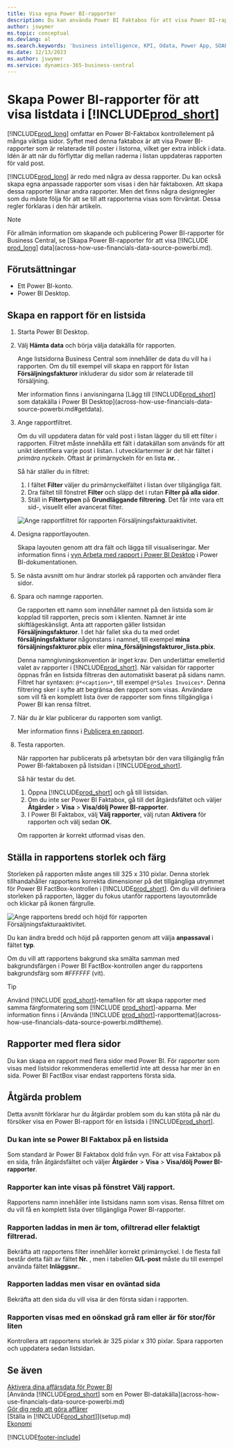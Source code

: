 ```yaml
---
title: Visa egna Power BI-rapporter
description: Du kan använda Power BI Faktabox för att visa Power BI-rapporter och få extra inblick i postdata i nyckellistor.
author: jswymer
ms.topic: conceptual
ms.devlang: al
ms.search.keywords: 'business intelligence, KPI, Odata, Power App, SOAP, analysis'
ms.date: 12/13/2023
ms.author: jswymer
ms.service: dynamics-365-business-central
---
```

# <a name="creating-power-bi-reports-for-displaying-list-data-in-"></a>Skapa Power BI-rapporter för att visa listdata i [!INCLUDE[prod_short](includes/prod_short.md)]

[!INCLUDE[prod_long](includes/prod_long.md)] omfattar en Power BI-Faktabox kontrollelement på många viktiga sidor. Syftet med denna faktabox är att visa Power BI-rapporter som är relaterade till poster i listorna, vilket ger extra inblick i data. Idén är att när du förflyttar dig mellan raderna i listan uppdateras rapporten för vald post.

[!INCLUDE[prod_long](includes/prod_long.md)] är redo med några av dessa rapporter. Du kan också skapa egna anpassade rapporter som visas i den här faktaboxen. Att skapa dessa rapporter liknar andra rapporter. Men det finns några designregler som du måste följa för att se till att rapporterna visas som förväntat. Dessa regler förklaras i den här artikeln.

> [!NOTE]
> För allmän information om skapande och publicering Power BI-rapporter för Business Central, se [Skapa Power BI-rapporter för att visa [!INCLUDE [prod_long](includes/prod_long.md)] data](across-how-use-financials-data-source-powerbi.md). 

## <a name="prerequisites"></a>Förutsättningar

- Ett Power BI-konto.
- Power BI Desktop.

<!-- 
For more information about getting started, see [Use [!INCLUDE[prod_short](includes/prod_short.md)] as a Power BI Data Source](across-how-use-financials-data-source-powerbi.md).-->

## <a name="create-a-report-for-a-list-page"></a>Skapa en rapport för en listsida

1. Starta Power BI Desktop.
2. Välj **Hämta data** och börja välja datakälla för rapporten.

    Ange listsidorna Business Central som innehåller de data du vill ha i rapporten. Om du till exempel vill skapa en rapport för listan **Försäljningsfakturor** inkluderar du sidor som är relaterade till försäljning.

    Mer information finns i anvisningarna [Lägg till [!INCLUDE[prod_short](includes/prod_short.md)] som datakälla i Power BI Desktop](across-how-use-financials-data-source-powerbi.md#getdata).

3. Ange rapportfiltret.

    Om du vill uppdatera datan för vald post i listan lägger du till ett filter i rapporten. Filtret måste innehålla ett fält i datakällan som används för att unikt identifiera varje post i listan. I utvecklartermer är det här fältet i *primära nyckeln*. Oftast är primärnyckeln för en lista **nr.** .

    Så här ställer du in filtret:

    1. I fältet **Filter** väljer du primärnyckelfältet i listan över tillgängliga fält.
    2. Dra fältet till fönstret **Filter** och släpp det i rutan **Filter på alla sidor**.
    3. Ställ in **Filtertypen** på **Grundläggande filtrering**. Det får inte vara ett sid-, visuellt eller avancerat filter.

    ![Ange rapportfiltret för rapporten Försäljningsfakturaaktivitet.](./media/across-how-use-powerbi-reports-factbox/financials-powerbi-report-filter-v3.png)
4. Designa rapportlayouten.

    Skapa layouten genom att dra fält och lägga till visualiseringar. Mer information finns i [vyn Arbeta med rapport i Power BI Desktop](/power-bi/create-reports/desktop-report-view) i Power BI-dokumentationen.

5. Se nästa avsnitt om hur ändrar storlek på rapporten och använder flera sidor.

6. Spara och namnge rapporten.

    Ge rapporten ett namn som innehåller namnet på den listsida som är kopplad till rapporten, precis som i klienten. Namnet är inte skiftlägeskänsligt. Anta att rapporten gäller listsidan **Försäljningsfakturor**. I det här fallet ska du ta med ordet **försäljningsfakturor** någonstans i namnet, till exempel **mina försäljningsfakturor.pbix** eller **mina_försäljningsfakturor_lista.pbix**.

    Denna namngivningskonvention är inget krav. Den underlättar emellertid valet av rapporter i [!INCLUDE[prod_short](includes/prod_short.md)]. När valsidan för rapporter öppnas från en listsida filtreras den automatiskt baserat på sidans namn. Filtret har syntaxen: `@*<caption>*`, till exempel `@*Sales Invoices*`. Denna filtrering sker i syfte att begränsa den rapport som visas. Användare som vill få en komplett lista över de rapporter som finns tillgängliga i Power BI kan rensa filtret.

7. När du är klar publicerar du rapporten som vanligt.

    Mer information finns i [Publicera en rapport](across-how-use-financials-data-source-powerbi.md#publish-reports).

8. Testa rapporten.

    När rapporten har publicerats på arbetsytan bör den vara tillgänglig från Power BI-faktaboxen på listsidan i [!INCLUDE[prod_short](includes/prod_short.md)].

    Så här testar du det.

    1. Öppna [!INCLUDE[prod_short](includes/prod_short.md)] och gå till listsidan.
    2. Om du inte ser Power BI Faktabox, gå till det åtgärdsfältet och väljer **Åtgärder** > **Visa** > **Visa/dölj Power BI-rapporter**.
    3. I Power BI Faktabox, välj **Välj rapporter**, välj rutan **Aktivera** för rapporten och välj sedan **OK**.

    Om rapporten är korrekt utformad visas den.  

## <a name="set-the-report-size-and-color"></a>Ställa in rapportens storlek och färg

Storleken på rapporten måste anges till 325 x 310 pixlar. Denna storlek tillhandahåller rapportens korrekta dimensioner på det tillgängliga utrymmet för Power BI FactBox-kontrollen i [!INCLUDE[prod_short](includes/prod_short.md)]. Om du vill definiera storleken på rapporten, lägger du fokus utanför rapportens layoutområde och klickar på ikonen färgrulle.

![Ange rapportens bredd och höjd för rapporten Försäljningsfakturaaktivitet.](./media/across-how-use-powerbi-reports-factbox/financials-powerbi-report-sizing-v3.png)

Du kan ändra bredd och höjd på rapporten genom att välja **anpassaval** i fältet **typ**.

Om du vill att rapportens bakgrund ska smälta samman med bakgrundsfärgen i Power BI FactBox-kontrollen anger du rapportens bakgrundsfärg som *#FFFFFF* (vit). 

> [!TIP]
> Använd [!INCLUDE [prod_short](includes/prod_short.md)]-temafilen för att skapa rapporter med samma färgformatering som [!INCLUDE [prod_short](includes/prod_short.md)]-apparna. Mer information finns i [Använda [!INCLUDE [prod_short](includes/prod_short.md)]-rapporttemat](across-how-use-financials-data-source-powerbi.md#theme).

## <a name="reports-with-multiple-pages"></a>Rapporter med flera sidor

Du kan skapa en rapport med flera sidor med Power BI. För rapporter som visas med listsidor rekommenderas emellertid inte att dessa har mer än en sida. Power BI FactBox visar endast rapportens första sida.

## <a name="fixing-problems"></a>Åtgärda problem

Detta avsnitt förklarar hur du åtgärdar problem som du kan stöta på när du försöker visa en Power BI-rapport för en listsida i [!INCLUDE[prod_short](includes/prod_short.md)].  

### <a name="you-cant-see-the-power-bi-factbox-on-a-list-page"></a>Du kan inte se Power BI Faktabox på en listsida

Som standard är Power BI Faktabox dold från vyn. För att visa Faktabox på en sida, från åtgärdsfältet och väljer **Åtgärder** > **Visa** > **Visa/dölj Power BI-rapporter**.

### <a name="you-cant-see-the-report-in-the-select-report-pane"></a>Rapporter kan inte visas på fönstret Välj rapport.

Rapportens namn innehåller inte listsidans namn som visas. Rensa filtret om du vill få en komplett lista över tillgängliga Power BI-rapporter.  

### <a name="report-is-loaded-but-blank-not-filtered-or-filtered-incorrectly"></a>Rapporten laddas in men är tom, ofiltrerad eller felaktigt filtrerad.

Bekräfta att rapportens filter innehåller korrekt primärnyckel. I de flesta fall består detta fält av fältet **Nr.** , men i tabellen **G/L-post** måste du till exempel använda fältet **Inläggsnr.**.

### <a name="report-is-loaded-but-it-shows-a-page-you-didnt-expect"></a>Rapporten laddas men visar en oväntad sida

Bekräfta att den sida du vill visa är den första sidan i rapporten.  

### <a name="report-appears-with-an-unwanted-gray-boarder-or-its-too-small-or-too-large"></a>Rapporten visas med en oönskad grå ram eller är för stor/för liten

Kontrollera att rapportens storlek är 325 pixlar x 310 pixlar. Spara rapporten och uppdatera sedan listsidan.  

## <a name="see-also"></a>Se även

[Aktivera dina affärsdata för Power BI](admin-powerbi.md)  
[Använda [!INCLUDE[prod_short](includes/prod_short.md)] som en Power BI-datakälla](across-how-use-financials-data-source-powerbi.md)  
[Gör dig redo att göra affärer](ui-get-ready-business.md)  
[Ställa in [!INCLUDE[prod_short](includes/prod_short.md)]](setup.md)  
[Ekonomi](finance.md)  


[!INCLUDE[footer-include](includes/footer-banner.md)]
